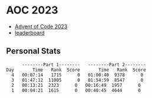 # AOC 2023

* [Advent of Code 2023](https://adventofcode.com/2023)
* [leaderboard](https://adventofcode.com/2023/leaderboard)

## Personal Stats
```
      --------Part 1--------   --------Part 2--------
Day       Time   Rank  Score       Time   Rank  Score
  4   00:07:14   1715      0   01:00:40  9378      0
  3   01:47:12  11005      0   01:54:59  8547      0
  2   00:13:21  2323      0   00:16:49  1957      0
  1   00:04:21  1615      0   00:40:45  4644      0
```
